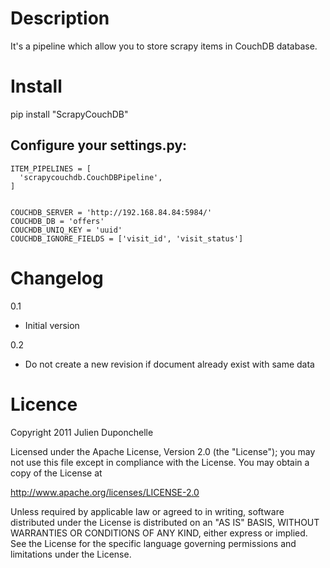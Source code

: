Description
===========
It's a pipeline which allow you to store scrapy items in CouchDB database.

Install
=======
   pip install "ScrapyCouchDB"

Configure your settings.py:
----------------------------
    ITEM_PIPELINES = [
      'scrapycouchdb.CouchDBPipeline',
    ]


    COUCHDB_SERVER = 'http://192.168.84.84:5984/'
    COUCHDB_DB = 'offers'
    COUCHDB_UNIQ_KEY = 'uuid'
    COUCHDB_IGNORE_FIELDS = ['visit_id', 'visit_status']


Changelog
=========
0.1
* Initial version

0.2
* Do not create a new revision if document already exist with same data

Licence
=======
Copyright 2011 Julien Duponchelle

Licensed under the Apache License, Version 2.0 (the "License");
you may not use this file except in compliance with the License.
You may obtain a copy of the License at

http://www.apache.org/licenses/LICENSE-2.0

Unless required by applicable law or agreed to in writing, software
distributed under the License is distributed on an "AS IS" BASIS,
WITHOUT WARRANTIES OR CONDITIONS OF ANY KIND, either express or implied.
See the License for the specific language governing permissions and
limitations under the License.
